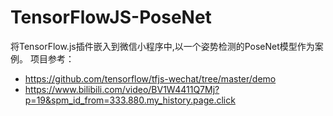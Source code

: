 # TensorFlowJS-PoseNet
将TensorFlow.js插件嵌入到微信小程序中,以一个姿势检测的PoseNet模型作为案例。
项目参考：
- https://github.com/tensorflow/tfjs-wechat/tree/master/demo
- https://www.bilibili.com/video/BV1W4411Q7Mj?p=19&spm_id_from=333.880.my_history.page.click
